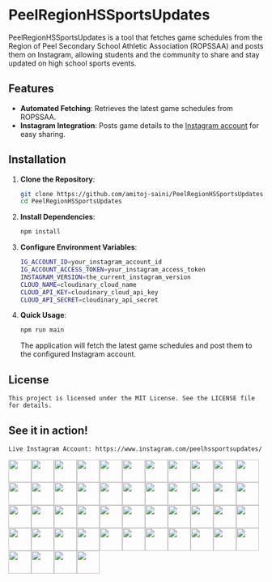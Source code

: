 # PeelRegionHSSportsUpdates

PeelRegionHSSportsUpdates is a tool that fetches game schedules from the Region of Peel Secondary School Athletic Association (ROPSSAA) and posts them on Instagram, allowing students and the community to share and stay updated on high school sports events.

## Features

- **Automated Fetching**: Retrieves the latest game schedules from ROPSSAA.
- **Instagram Integration**: Posts game details to the [Instagram account](https://www.instagram.com/peelhssportsupdates/) for easy sharing.

## Installation

1. **Clone the Repository**:

   ```bash
   git clone https://github.com/amitoj-saini/PeelRegionHSSportsUpdates.git
   cd PeelRegionHSSportsUpdates
    ```

2. **Install Dependencies**:
    ```bash
    npm install
    ```

3. **Configure Environment Variables**:
    ```bash
    IG_ACCOUNT_ID=your_instagram_account_id
    IG_ACCOUNT_ACCESS_TOKEN=your_instagram_access_token
    INSTAGRAM_VERSION=the_current_instagram_version
    CLOUD_NAME=cloudinary_cloud_name
    CLOUD_API_KEY=cloudinary_cloud_api_key
    CLOUD_API_SECRET=cloudinary_api_secret
    ```

4. **Quick Usage**:
    ```bash
    npm run main
    ```
    The application will fetch the latest game schedules and post them to the configured Instagram account.

## License
    This project is licensed under the MIT License. See the LICENSE file for details.

## See it in action!
    Live Instagram Account: https://www.instagram.com/peelhssportsupdates/

<div style="display: flex; flex-wrap: wrap;">
    <img src="https://raw.githubusercontent.com/amitoj-saini/ROPSSAA-API/refs/heads/main/datastore/images/logos/applewood_heights_s_s_.svg" width="45" />
    <img src="https://raw.githubusercontent.com/amitoj-saini/ROPSSAA-API/refs/heads/main/datastore/images/logos/iona_c_s_s_.png" width="45" />
    <img src="https://raw.githubusercontent.com/amitoj-saini/ROPSSAA-API/refs/heads/main/datastore/images/logos/sandalwood_heights_s_s_.svg" width="45" />
    <img src="https://raw.githubusercontent.com/amitoj-saini/ROPSSAA-API/refs/heads/main/datastore/images/logos/applewood_school.svg" width="45" />
    <img src="https://raw.githubusercontent.com/amitoj-saini/ROPSSAA-API/refs/heads/main/datastore/images/logos/jean_augustine_s_s_.svg" width="45" />
    <img src="https://raw.githubusercontent.com/amitoj-saini/ROPSSAA-API/refs/heads/main/datastore/images/logos/sherwood_heights_school.gif" width="45" />
    <img src="https://raw.githubusercontent.com/amitoj-saini/ROPSSAA-API/refs/heads/main/datastore/images/logos/ascension_of_our_lord_c_s_s_.png" width="45" />
    <img src="https://raw.githubusercontent.com/amitoj-saini/ROPSSAA-API/refs/heads/main/datastore/images/logos/jeunes_sans_frontieres.svg" width="45" />
    <img src="https://raw.githubusercontent.com/amitoj-saini/ROPSSAA-API/refs/heads/main/datastore/images/logos/st__aloysius_gonzaga_c_s_s_.png" width="45" />
    <img src="https://raw.githubusercontent.com/amitoj-saini/ROPSSAA-API/refs/heads/main/datastore/images/logos/blyth_academy.svg" width="45" />
    <img src="https://raw.githubusercontent.com/amitoj-saini/ROPSSAA-API/refs/heads/main/datastore/images/logos/john_cabot_c_s_s_.png" width="45" />
    <img src="https://raw.githubusercontent.com/amitoj-saini/ROPSSAA-API/refs/heads/main/datastore/images/logos/st__augustine_c_s_s_.png" width="45" />
    <img src="https://raw.githubusercontent.com/amitoj-saini/ROPSSAA-API/refs/heads/main/datastore/images/logos/bramalea_s_s_.svg" width="45" />
    <img src="https://raw.githubusercontent.com/amitoj-saini/ROPSSAA-API/refs/heads/main/datastore/images/logos/john_fraser_s_s_.svg" width="45" />
    <img src="https://raw.githubusercontent.com/amitoj-saini/ROPSSAA-API/refs/heads/main/datastore/images/logos/st__edmund_campion_c_s_s_.png" width="45" />
    <img src="https://raw.githubusercontent.com/amitoj-saini/ROPSSAA-API/refs/heads/main/datastore/images/logos/brampton_centennial_s_s_.svg" width="45" />
    <img src="https://raw.githubusercontent.com/amitoj-saini/ROPSSAA-API/refs/heads/main/datastore/images/logos/judith_nyman_s_s_.svg" width="45" />
    <img src="https://raw.githubusercontent.com/amitoj-saini/ROPSSAA-API/refs/heads/main/datastore/images/logos/st__francis_xavier_c_s_s_.png" width="45" />
    <img src="https://raw.githubusercontent.com/amitoj-saini/ROPSSAA-API/refs/heads/main/datastore/images/logos/brampton_christian_academy.png" width="45" />
    <img src="https://raw.githubusercontent.com/amitoj-saini/ROPSSAA-API/refs/heads/main/datastore/images/logos/lincoln_m__alexander_s_s_.svg" width="45" />
    <img src="https://raw.githubusercontent.com/amitoj-saini/ROPSSAA-API/refs/heads/main/datastore/images/logos/st__joan_of_arc_c_s_s_.png" width="45" />
    <img src="https://raw.githubusercontent.com/amitoj-saini/ROPSSAA-API/refs/heads/main/datastore/images/logos/bronte_college.png" width="45" />
    <img src="https://raw.githubusercontent.com/amitoj-saini/ROPSSAA-API/refs/heads/main/datastore/images/logos/lorne_park_s_s_.svg" width="45" />
    <img src="https://raw.githubusercontent.com/amitoj-saini/ROPSSAA-API/refs/heads/main/datastore/images/logos/st__joseph_c_s_s_.png" width="45" />
    <img src="https://raw.githubusercontent.com/amitoj-saini/ROPSSAA-API/refs/heads/main/datastore/images/logos/cardinal_ambrozic_c_s_s_.png" width="45" />
    <img src="https://raw.githubusercontent.com/amitoj-saini/ROPSSAA-API/refs/heads/main/datastore/images/logos/louise_arbour_s_s_.svg" width="45" />
    <img src="https://raw.githubusercontent.com/amitoj-saini/ROPSSAA-API/refs/heads/main/datastore/images/logos/st__marcellinus_c_s_s_.png" width="45" />
    <img src="https://raw.githubusercontent.com/amitoj-saini/ROPSSAA-API/refs/heads/main/datastore/images/logos/cardinal_leger_c_s_s_.png" width="45" />
    <img src="https://raw.githubusercontent.com/amitoj-saini/ROPSSAA-API/refs/heads/main/datastore/images/logos/loyola_c_s_s_.png" width="45" />
    <img src="https://raw.githubusercontent.com/amitoj-saini/ROPSSAA-API/refs/heads/main/datastore/images/logos/st__marguerite_d'youville_c_s_s_.png" width="45" />
    <img src="https://raw.githubusercontent.com/amitoj-saini/ROPSSAA-API/refs/heads/main/datastore/images/logos/castlebrooke_s_s_.svg" width="45" />
    <img src="https://raw.githubusercontent.com/amitoj-saini/ROPSSAA-API/refs/heads/main/datastore/images/logos/mayfield_s_s_.svg" width="45" />
    <img src="https://raw.githubusercontent.com/amitoj-saini/ROPSSAA-API/refs/heads/main/datastore/images/logos/st__martin_c_s_s_.png" width="45" />
    <img src="https://raw.githubusercontent.com/amitoj-saini/ROPSSAA-API/refs/heads/main/datastore/images/logos/cawthra_park_s_s_.svg" width="45" />
    <img src="https://raw.githubusercontent.com/amitoj-saini/ROPSSAA-API/refs/heads/main/datastore/images/logos/meadowvale_s_s_.svg" width="45" />
    <img src="https://raw.githubusercontent.com/amitoj-saini/ROPSSAA-API/refs/heads/main/datastore/images/logos/st__michael_c_s_s_.png" width="45" />
    <img src="https://raw.githubusercontent.com/amitoj-saini/ROPSSAA-API/refs/heads/main/datastore/images/logos/central_peel_s_s_.svg" width="45" />
    <img src="https://raw.githubusercontent.com/amitoj-saini/ROPSSAA-API/refs/heads/main/datastore/images/logos/mentor_college.svg" width="45" />
    <img src="https://raw.githubusercontent.com/amitoj-saini/ROPSSAA-API/refs/heads/main/datastore/images/logos/st__paul_c_s_s_.png" width="45" />
    <img src="https://raw.githubusercontent.com/amitoj-saini/ROPSSAA-API/refs/heads/main/datastore/images/logos/chinguacousy_s_s_.svg" width="45" />
    <img src="https://raw.githubusercontent.com/amitoj-saini/ROPSSAA-API/refs/heads/main/datastore/images/logos/mississauga_s_s_.svg" width="45" />
    <img src="https://raw.githubusercontent.com/amitoj-saini/ROPSSAA-API/refs/heads/main/datastore/images/logos/st__roch_c_s_s_.png" width="45" />
    <img src="https://raw.githubusercontent.com/amitoj-saini/ROPSSAA-API/refs/heads/main/datastore/images/logos/clarkson_s_s_.svg" width="45" />
    <img src="https://raw.githubusercontent.com/amitoj-saini/ROPSSAA-API/refs/heads/main/datastore/images/logos/north_park_s_s_.svg" width="45" />
    <img src="https://raw.githubusercontent.com/amitoj-saini/ROPSSAA-API/refs/heads/main/datastore/images/logos/st__thomas_aquinas_c_s_s_.png" width="45" />
    <img src="https://raw.githubusercontent.com/amitoj-saini/ROPSSAA-API/refs/heads/main/datastore/images/logos/david_suzuki_s_s_.svg" width="45" />
    <img src="https://raw.githubusercontent.com/amitoj-saini/ROPSSAA-API/refs/heads/main/datastore/images/logos/notre_dame_c_s_s_.png" width="45" />
    <img src="https://raw.githubusercontent.com/amitoj-saini/ROPSSAA-API/refs/heads/main/datastore/images/logos/ste__famille.png" width="45" />
</div>